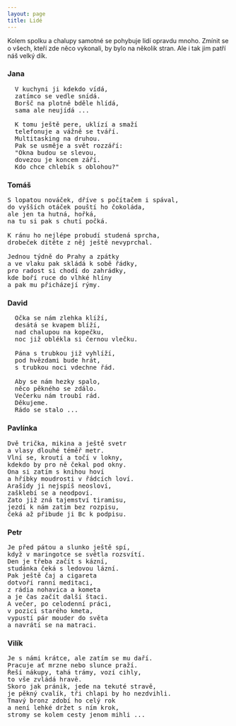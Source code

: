 ```yaml
---
layout: page
title: Lidé
---
```


 Kolem spolku a chalupy samotné se pohybuje lidí opravdu mnoho. Zmínit se o všech, kteří zde něco vykonali, by bylo na několik stran. Ale i tak jim patří náš velký dík.

### Jana
<pre>
  V kuchyni ji kdekdo vídá,
  zatímco se vedle snídá.
  Boršč na plotně bděle hlídá,
  sama ale neujídá ...

  K tomu ještě pere, uklízí a smaží
  telefonuje a vážně se tváří.
  Multitasking na druhou.
  Pak se usměje a svět rozzáří:
  "Okna budou se slevou,
  dovezou je koncem září.
  Kdo chce chlebík s oblohou?"
</pre>

### Tomáš

<pre>
S lopatou nováček, dříve s počítačem i spával,
do vyšších otáček pouští ho čokoláda,
ale jen ta hutná, hořká,
na tu si pak s chutí počká.

K ránu ho nejlépe probudí studená sprcha,
drobeček dítěte z něj ještě nevyprchal.

Jednou týdně do Prahy a zpátky
a ve vlaku pak skládá k sobě řádky,
pro radost si chodí do zahrádky,
kde boří ruce do vlhké hlíny
a pak mu přicházejí rýmy.
</pre>

### David

<pre>
  Očka se nám zlehka klíží,
  desátá se kvapem blíží,
  nad chalupou na kopečku,
  noc již oblékla si černou vlečku.

  Pána s trubkou již vyhlíží,
  pod hvězdami bude hrát,
  s trubkou noci vdechne řád.

  Aby se nám hezky spalo,
  něco pěkného se zdálo.
  Večerku nám troubí rád.
  Děkujeme.
  Rádo se stalo ...
</pre>

### Pavlínka

<pre>
Dvě trička, mikina a ještě svetr
a vlasy dlouhé téměř metr.
Vlní se, kroutí a točí v lokny,
kdekdo by pro ně čekal pod okny.
Ona si zatím s knihou hoví
a hříbky moudrosti v řádcích loví.
Arašídy ji nejspíš neosloví,
zašklebí se a neodpoví.
Zato již zná tajemství tiramisu,
jezdí k nám zatím bez rozpisu,
čeká až přibude ji Bc k podpisu.
</pre>

### Petr

<pre>
Je před pátou a slunko ještě spí,
když v maringotce se světla rozsvítí.
Den je třeba začít s kázní,
studánka čeká s ledovou lázní.
Pak ještě čaj a cigareta
dotvoří ranní meditaci,
z rádia nohavica a kometa
a je čas začít další štaci.
A večer, po celodenní práci,
v pozici starého kmeta,
vypustí pár mouder do světa
a navrátí se na matraci.
</pre>

### Vilík

<pre>
Je s námi krátce, ale zatím se mu daří.
Pracuje ať mrzne nebo slunce praží.
Řeší nákupy, tahá trámy, vozí cihly,
to vše zvládá hravě.
Skoro jak pránik, jede na tekuté stravě,
je pěkný cvalík, tři chlapi by ho nezdvihli.
Tmavý bronz zdobí ho celý rok
a není lehké držet s ním krok,
stromy se kolem cesty jenom mihli ...
</pre>
